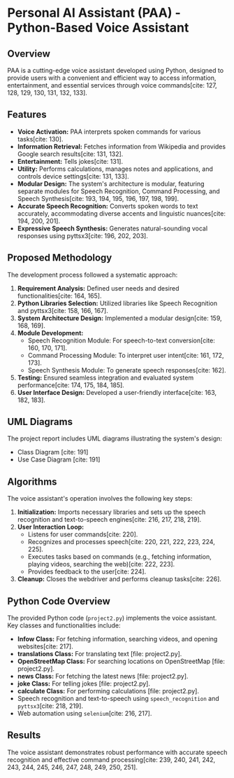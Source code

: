 # Personal AI Assistant (PAA) - Python-Based Voice Assistant

## Overview

PAA is a cutting-edge voice assistant developed using Python, designed to provide users with a convenient and efficient way to access information, entertainment, and essential services through voice commands[cite: 127, 128, 129, 130, 131, 132, 133].

## Features

* **Voice Activation:** PAA interprets spoken commands for various tasks[cite: 130].
* **Information Retrieval:** Fetches information from Wikipedia and provides Google search results[cite: 131, 132].
* **Entertainment:** Tells jokes[cite: 131].
* **Utility:** Performs calculations, manages notes and applications, and controls device settings[cite: 131, 133].
* **Modular Design:** The system's architecture is modular, featuring separate modules for Speech Recognition, Command Processing, and Speech Synthesis[cite: 193, 194, 195, 196, 197, 198, 199].
* **Accurate Speech Recognition:** Converts spoken words to text accurately, accommodating diverse accents and linguistic nuances[cite: 194, 200, 201].
* **Expressive Speech Synthesis:** Generates natural-sounding vocal responses using pyttsx3[cite: 196, 202, 203].

## Proposed Methodology

The development process followed a systematic approach:

1.  **Requirement Analysis:** Defined user needs and desired functionalities[cite: 164, 165].
2.  **Python Libraries Selection:** Utilized libraries like Speech Recognition and pyttsx3[cite: 158, 166, 167].
3.  **System Architecture Design:** Implemented a modular design[cite: 159, 168, 169].
4.  **Module Development:**
    * Speech Recognition Module: For speech-to-text conversion[cite: 160, 170, 171].
    * Command Processing Module: To interpret user intent[cite: 161, 172, 173].
    * Speech Synthesis Module: To generate speech responses[cite: 162].
5.  **Testing:** Ensured seamless integration and evaluated system performance[cite: 174, 175, 184, 185].
6.  **User Interface Design:** Developed a user-friendly interface[cite: 163, 182, 183].

## UML Diagrams

The project report includes UML diagrams illustrating the system's design:

* Class Diagram [cite: 191]
* Use Case Diagram [cite: 191]

## Algorithms

The voice assistant's operation involves the following key steps:

1.  **Initialization:** Imports necessary libraries and sets up the speech recognition and text-to-speech engines[cite: 216, 217, 218, 219].
2.  **User Interaction Loop:**
    * Listens for user commands[cite: 220].
    * Recognizes and processes speech[cite: 220, 221, 222, 223, 224, 225].
    * Executes tasks based on commands (e.g., fetching information, playing videos, searching the web)[cite: 222, 223].
    * Provides feedback to the user[cite: 224].
3.  **Cleanup:** Closes the webdriver and performs cleanup tasks[cite: 226].

## Python Code Overview

The provided Python code (`project2.py`) implements the voice assistant. Key classes and functionalities include:

* **Infow Class:** For fetching information, searching videos, and opening websites[cite: 217].
* **translations Class:** For translating text [file: project2.py].
* **OpenStreetMap Class:** For searching locations on OpenStreetMap [file: project2.py].
* **news Class:** For fetching the latest news [file: project2.py].
* **joke Class:** For telling jokes [file: project2.py].
* **calculate Class:** For performing calculations [file: project2.py].
* Speech recognition and text-to-speech using `speech_recognition` and `pyttsx3`[cite: 218, 219].
* Web automation using `selenium`[cite: 216, 217].

## Results

The voice assistant demonstrates robust performance with accurate speech recognition and effective command processing[cite: 239, 240, 241, 242, 243, 244, 245, 246, 247, 248, 249, 250, 251].
